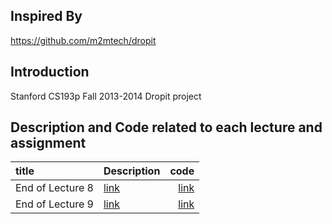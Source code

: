 ## Inspired By
https://github.com/m2mtech/dropit

## Introduction
Stanford CS193p Fall 2013-2014 Dropit project

## Description and Code related to each lecture and assignment

| title      | Description| code        | 
|:-----------|:-----------|------------:|
|End of Lecture 8| [link](https://github.com/HaeSeongPark/Dropit-2013-14/blob/master/Description/End%20of%20Lecture%208.md)   |   [link](https://github.com/HaeSeongPark/Dropit-2013-14/tree/end_of_lecture8)|
|End of Lecture 9| [link](https://github.com/HaeSeongPark/Dropit-2013-14/blob/master/Description/End%20of%20Lecture%209.md)   |   [link](https://github.com/HaeSeongPark/Dropit-2013-14/tree/end_of_lecture8)|




